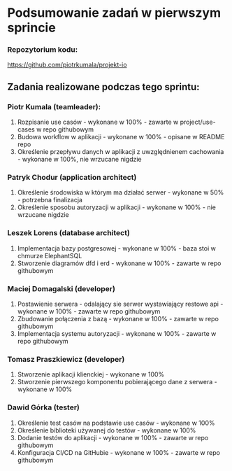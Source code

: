 # Podsumowanie zadań w pierwszym sprincie

### Repozytorium kodu:
https://github.com/piotrkumala/projekt-io

## Zadania realizowane podczas tego sprintu:

### Piotr Kumala (teamleader):
1. Rozpisanie use casów - wykonane w 100% - zawarte w project/use-cases w repo githubowym
1. Budowa workflow w aplikacji - wykonane w 100% - opisane w README repo
1. Określenie przepływu danych w aplikacji z uwzględnienem cachowania - wykonane w 100%, nie wrzucane nigdzie

### Patryk Chodur (application architect)
1. Określenie środowiska w którym ma działać serwer - wykonane w 50% - potrzebna finalizacja
1. Określenie sposobu autoryzacji w aplikacji - wykonane w 100% - nie wrzucane nigdzie

### Leszek Lorens (database architect)
1. Implementacja bazy postgresowej - wykonane w 100% - baza stoi w chmurze ElephantSQL
1. Stworzenie diagramów dfd i erd - wykonane w 100% - zawarte w repo githubowym

### Maciej Domagalski (developer)
1. Postawienie serwera - odalający sie serwer wystawiający restowe api - wykonane w 100% - zawarte w repo githubowym
1. Zbudowanie połączenia z bazą - wykonane w 100% - zawarte w repo githubowym
1. Implementacja systemu autoryzacji - wykonane w 100% - zawarte w repo githubowym

### Tomasz Praszkiewicz (developer)
1. Stworzenie aplikacji klienckiej - wykonane w 100%
1. Stworzenie pierwszego komponentu pobierającego dane z serwera - wykonane w 100% 

### Dawid Górka (tester)
1. Określenie test casów na podstawie use casów - wykonane w 100%
1. Określenie biblioteki używanej do testów - wykonane w 100% 
1. Dodanie testów do aplikacji - wykonane w 100% - zawarte w repo githubowym 
1. Konfiguracja CI/CD na GitHubie - wykonane w 100% - zawarte w repo githubowym